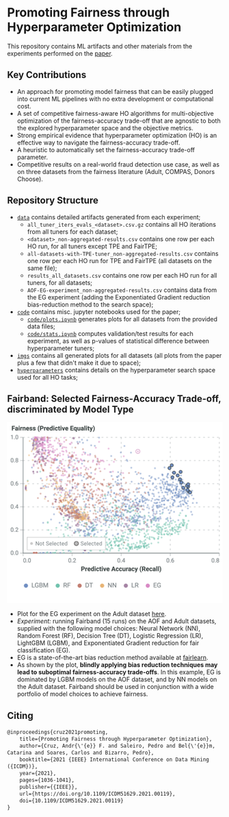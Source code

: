 # Promoting Fairness through Hyperparameter Optimization

This repository contains ML artifacts and other materials from the experiments performed on the [paper](https://arxiv.org/pdf/2103.12715.pdf).

## Key Contributions

- An approach for promoting model fairness that can be easily plugged into current ML pipelines with no extra development or computational cost.
- A set of competitive fairness-aware HO algorithms for multi-objective optimization of the fairness-accuracy trade-off that are agnostic to both the explored hyperparameter space and the objective metrics.
- Strong empirical evidence that hyperparameter optimization (HO) is an effective way to navigate the fairness-accuracy trade-off.
- A heuristic to automatically set the fairness-accuracy trade-off parameter.
- Competitive results on a real-world fraud detection use case, as well as on three datasets from the fairness literature (Adult, COMPAS, Donors Choose).


## Repository Structure

- [`data`](data) contains detailed artifacts generated from each experiment;
  - `all_tuner_iters_evals_<dataset>.csv.gz` contains all HO iterations from all tuners for each dataset;
  - `<dataset>_non-aggregated-results.csv` contains one row per each HO run, for all tuners except TPE and FairTPE;
  - `all-datasets-with-TPE-tuner_non-aggregated-results.csv` contains one row per each HO run for TPE and FairTPE (all datasets on the same file);
  - `results_all_datasets.csv` contains one row per each HO run for all tuners, for all datasets;
  - `AOF-EG-experiment_non-aggregated-results.csv` contains data from the EG experiment (adding the Exponentiated Gradient reduction bias-reduction method to the search space);
- [`code`](code) contains misc. jupyter notebooks used for the paper;
  - [`code/plots.ipynb`](code/plots.ipynb) generates plots for all datasets from the provided data files;
  - [`code/stats.ipynb`](code/stats.ipynb) computes validation/test results for each experiment, as well as p-values of statistical difference between hyperparameter tuners;
- [`imgs`](imgs) contains all generated plots for all datasets (all plots from the paper plus a few that didn't make it due to space);
- [`hyperparameters`](hyperparameters) contains details on the hyperparameter search space used for all HO tasks;


## Fairband: Selected Fairness-Accuracy Trade-off, discriminated by Model Type

![EG Experiment on AOF dataset](imgs/AOF/AOF_fairness_performance_selected_by_model_type.png)

- Plot for the EG experiment on the Adult dataset [here](imgs/Adult/Adult_fairness_performance_selected_by_model_type.png).
- _Experiment:_ running Fairband (15 runs) on the AOF and Adult datasets, supplied with the following model choices: Neural Network (NN), Random Forest (RF), Decision Tree (DT), Logistic Regression (LR), LightGBM (LGBM), and Exponentiated Gradient reduction for fair classification (EG).
- EG is a state-of-the-art bias reduction method available at [fairlearn](https://github.com/fairlearn/fairlearn).
- As shown by the plot, **blindly applying bias reduction techniques may lead to suboptimal fairness-accuracy trade-offs**. In this example, EG is dominated by LGBM models on the AOF dataset, and by NN models on the Adult dataset. Fairband should be used in conjunction with a wide portfolio of model choices to achieve fairness.


## Citing
```
@inproceedings{cruz2021promoting,
    title={Promoting Fairness through Hyperparameter Optimization},
    author={Cruz, Andr{\'{e}} F. and Saleiro, Pedro and Bel{\'{e}}m, Catarina and Soares, Carlos and Bizarro, Pedro},
    booktitle={2021 {IEEE} International Conference on Data Mining ({ICDM})},   
    year={2021},
    pages={1036-1041},
    publisher={{IEEE}},
    url={https://doi.org/10.1109/ICDM51629.2021.00119},
    doi={10.1109/ICDM51629.2021.00119}
}
```

